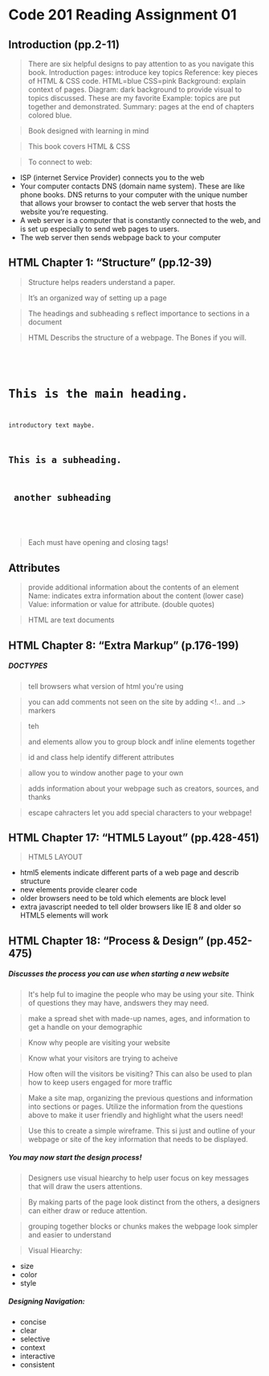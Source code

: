 # Code 201 Reading Assignment 01

## Introduction (pp.2-11)

> There are six helpful designs to pay attention to as you navigate this book. 
Introduction pages: introduce key topics
Reference: key pieces of HTML & CSS code. HTML=blue CSS=pink
Background: explain context of pages.
Diagram: dark background to provide visual to topics discussed. These are my favorite
Example: topics are put together and demonstrated.
Summary: pages at the end of chapters colored blue.
 
> Book designed with learning in mind
 
> This book covers HTML & CSS
 
> To connect to web:

* ISP (internet Service Provider) connects you to the web
* Your computer contacts DNS (domain name system). These are like phone books. DNS returns to your computer with the unique number that allows your browser to contact the web server that hosts the website you’re requesting. 
* A web server is a computer that is constantly connected to the web, and is set up especially to send web pages to users. 
* The web server then sends webpage back to your computer

## HTML Chapter 1: “Structure” (pp.12-39)

> Structure helps readers understand a paper. 
 
> It’s an organized way of setting up a page
 
> The headings and subheading s reflect importance to sections in a document
 
> HTML Describs the structure of a webpage. The Bones if you will. 
 
<code>
<HTML>
<BODY>
<H1>This is the main heading.</H1>
<P>introductory text maybe.</P>
<H2>This is a subheading. </H2>
<h2> another subheading</h2>
</body>
</html>
</code>
 
> Each must have opening and closing tags!
 
## Attributes
> provide additional information about the contents of an element
Name: indicates extra information about the content (lower case)
Value: information or value for attribute. (double quotes)
 
> HTML are text documents

## HTML Chapter 8: “Extra Markup” (p.176-199)

##### DOCTYPES 

> tell browsers what version of html you're using

>you can add comments not seen on the site by adding <!.. and ..> markers

> teh <div> and <span> elements allow you to group block andf inline elements together

> id and class help identify different attributes

> <iframes> allow you to window another page to your own

> <meta> adds information about your webpage such as creators, sources, and thanks

> escape cahracters let you add special characters to your webpage!

## HTML Chapter 17: “HTML5 Layout” (pp.428-451)

>HTML5 LAYOUT
- html5 elements indicate different parts of a web page and describ structure
- new elements provide clearer code
- older browsers need to be told which elements are block level
- extra javascript needed to tell older browsers like IE 8 and older so HTML5 elements will work

## HTML Chapter 18: “Process & Design” (pp.452-475)

##### Discusses the process you can use when starting a new website

> It's help ful to imagine the people who may be using your site. Think of questions they may have, andswers they may need. 

> make a spread shet with made-up names, ages, and information to get a handle on your demographic

>Know why people are visiting your website

> Know what your visitors are trying to acheive

> How often will the visitors be visiting? This can also be used to plan how to keep users engaged for more traffic

> Make a site map, organizing the previous questions and information into sections or pages. Utilize the information from the questions above to make it user friendly and highlight what the users need!

> Use this to create a simple wireframe. This si just and outline of your webpage or site of the key information that needs to be displayed.

##### You may now start the design process!

> Designers use visual hiearchy to help user focus on key messages that will draw the users attentions. 

> By making parts of the page look distinct from the others, a designers can either draw or reduce attention.

> grouping together blocks or chunks makes the webpage look simpler and easier to understand

> Visual Hiearchy:
* size
* color
* style

##### Designing Navigation:

* concise
* clear
* selective
* context
* interactive
* consistent

